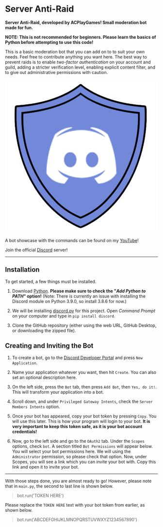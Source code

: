 # Server Anti-Raid
 
**Server Anti-Raid, developed by ACPlayGames! Small moderation bot made for fun.**

**NOTE: This is not recommended for beginners. Please learn the basics of Python before attempting to use this code!**

This is a basic moderation bot that you can add on to to suit your own needs. Feel free to contribute anything you want here. The best way to prevent raids is to enable *two-factor authentication* on your account and guild, adding a stricter verification level, enabling explicit content filter, and to give out administrative permissions with caution.

![AntiRaid Icon created by me!](AntiRaid.png)

A bot showcase with the commands can be found on my [YouTube](https://www.youtube.com/channel/UCDSHlAERINyHPbAkINm7OjQ)!

Join the official [Discord](https://discord.com/invite/ka35JqY) server!

---

## Installation
To get started, a few things must be installed.

1. Download [Python](https://www.python.org/downloads/). **Please make sure to check the "*Add Python to PATH*" option!** (Note: There is currently an issue with installing the Discord module on Python 3.9.0, so install 3.8.6 for now.)

2. We will be installing [discord.py](https://pypi.org/project/discord.py/) for this project. Open *Command Prompt* on your computer and type in `pip install discord`.

3. Clone the GitHub repository (either using the web URL, GitHub Desktop, or downloading the zipped file).

## Creating and Inviting the Bot

1. To create a bot, go to the [Discord Developer Portal](https://discord.com/developers/applications) and press `New Application`.

2. Name your application whatever you want, then hit `Create`. You can also set an optional description here.

3. On the left side, press the `Bot` tab, then press `Add Bot`, then `Yes, do it!`. This will transform your application into a bot.

4. Scroll down, and under `Privileged Gateway Intents`, check the `Server Members Intents` option.

5. Once your bot has appeared, copy your bot token by pressing `Copy`. You will use this later. This is how your program will login to your bot. **It is very important to keep this token safe, as it is your bot account credentials!**

6. Now, go to the left side and go to the `OAuth2` tab. Under the `Scopes` options, check `bot`. A section titled `Bot Permissions` will appear below. You will select your bot permissions here. We will using the `Administrator` permission, so please check that option. Now, under Scopes, you will see a link which you can invite your bot with. Copy this link and open it to invite your bot.

---

With those steps done, you are almost ready to go! However, please note that in `main.py`, the second to last line is shown below.

> bot.run('TOKEN HERE')

Please replace the `TOKEN HERE` text with your bot token from earlier, as shown below.

> bot.run('ABCDEFGHIJKLMNOPQRSTUVWXYZ1234567890')